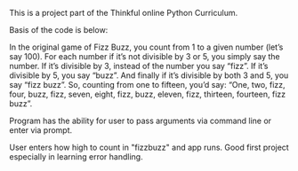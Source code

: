 This is a project part of the Thinkful online Python Curriculum.

Basis of the code is below:
  
  In the original game of Fizz Buzz, you count from 1 to a given number (let’s say 100). For each number if it’s not divisible by 3 or 5, you simply say the number. If it’s divisible by 3, instead of the number you say “fizz”. If it’s divisible by 5, you say “buzz”. And finally if it’s divisible by both 3 and 5, you say “fizz buzz”. So, counting from one to fifteen, you’d say: “One, two, fizz, four, buzz, fizz, seven, eight, fizz, buzz, eleven, fizz, thirteen, fourteen, fizz buzz”.

Program has the ability for user to pass arguments via command line or enter via prompt.

User enters how high to count in "fizzbuzz" and app runs.
Good first project especially in learning error handling.
